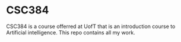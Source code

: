 # CSC384
CSC384 is a course offerred at UofT that is an introduction course to Artificial intelligence. This repo contains all my work.
